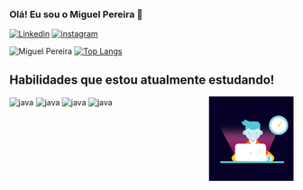 ### Olá! Eu sou o Miguel Pereira 👋


[![Linkedin](https://img.shields.io/badge/LinkedIn-0077B5?style=for-the-badge&logo=linkedin&logoColor=white)](https://linkedin.com/in/miguel-pereira-86b71a143)
[![instagram](https://img.shields.io/badge/Instagram-E4405F?style=for-the-badge&logo=instagram&logoColor=white)](https://www.instagram.com/miguel_triplox/)

![Miguel Pereira](https://github-readme-stats.vercel.app/api?username=Miguel-ADS-86&show_icons=true&theme=tokyonight) [![Top Langs](https://github-readme-stats.vercel.app/api/top-langs/?username=Miguel-ADS-86&layout=compact)](https://github.com/Miguel-ADS-86/github-readme-stats)

## Habilidades que estou atualmente estudando! 
<div style="display: inline_block">
<img align="center" alt="java" src="https://img.shields.io/badge/Java-ED8B00?style=for-the-badge&logo=java&logoColor=white" />
<img align="center" alt="java" src="https://img.shields.io/badge/HTML5-E34F26?style=for-the-badge&logo=html5&logoColor=white" />
<img align="center" alt="java" src="https://img.shields.io/badge/CSS3-1572B6?style=for-the-badge&logo=css3&logoColor=white" />
 <img align="center" alt="java" src="https://img.shields.io/badge/Microsoft%20SQL%20Server-CC2927?style=for-the-badge&logo=microsoft%20sql%20server&logoColor=white" />
 <img align="right" width="150" height="150px" alt="java" src="https://github.com/Miguel-ADS-86/Miguel-ADS-86/blob/main/Mgp.gif" />
</div>

 


